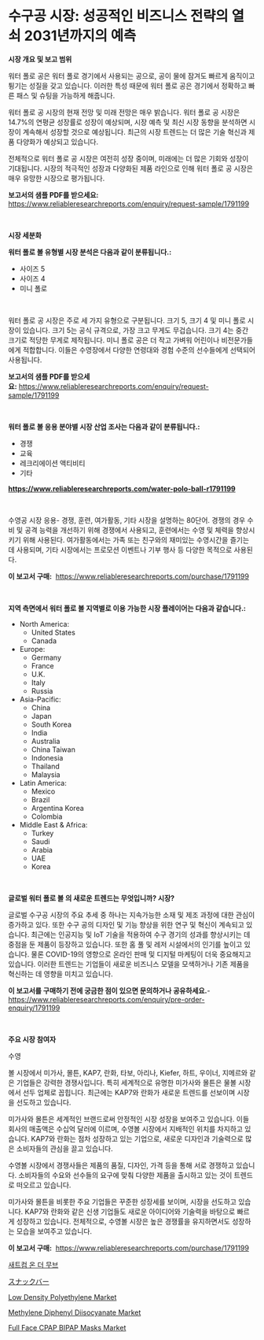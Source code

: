 <p><h1>수구공 시장: 성공적인 비즈니스 전략의 열쇠 2031년까지의 예측</h1></p><p><strong>시장 개요 및 보고 범위</strong></p>
<p><p>워터 폴로 공은 워터 폴로 경기에서 사용되는 공으로, 공이 물에 잠겨도 빠르게 움직이고 튕기는 성질을 갖고 있습니다. 이러한 특성 때문에 워터 폴로 공은 경기에서 정확하고 빠른 패스 및 슈팅을 가능하게 해줍니다.</p><p>워터 폴로 공 시장의 현재 전망 및 미래 전망은 매우 밝습니다. 워터 폴로 공 시장은 14.7%의 연평균 성장률로 성장이 예상되며, 시장 예측 및 최신 시장 동향을 분석하면 시장이 계속해서 성장할 것으로 예상됩니다. 최근의 시장 트렌드는 더 많은 기술 혁신과 제품 다양화가 예상되고 있습니다.</p><p>전체적으로 워터 폴로 공 시장은 여전히 성장 중이며, 미래에는 더 많은 기회와 성장이 기대됩니다. 시장의 적극적인 성장과 다양화된 제품 라인으로 인해 워터 폴로 공 시장은 매우 유망한 시장으로 평가됩니다.</p></p>
<p><strong>보고서의 샘플 PDF를 받으세요:</strong> <a href="https://www.reliableresearchreports.com/enquiry/request-sample/1791199">https://www.reliableresearchreports.com/enquiry/request-sample/1791199</a></p>
<p>&nbsp;</p>
<p><strong>시장 세분화</strong></p>
<p><strong>워터 폴로 볼 유형별 시장 분석은 다음과 같이 분류됩니다.:</strong></p>
<p><ul><li>사이즈 5</li><li>사이즈 4</li><li>미니 폴로</li></ul></p>
<p>&nbsp;</p>
<p><p>워터 폴로 공 시장은 주로 세 가지 유형으로 구분됩니다. 크기 5, 크기 4 및 미니 폴로 시장이 있습니다. 크기 5는 공식 규격으로, 가장 크고 무게도 무겁습니다. 크기 4는 중간 크기로 적당한 무게로 제작됩니다. 미니 폴로 공은 더 작고 가벼워 어린이나 비전문가들에게 적합합니다. 이들은 수영장에서 다양한 연령대와 경험 수준의 선수들에게 선택되어 사용됩니다.</p></p>
<p><strong>보고서의 샘플 PDF를 받으세요:</strong>&nbsp;<a href="https://www.reliableresearchreports.com/enquiry/request-sample/1791199">https://www.reliableresearchreports.com/enquiry/request-sample/1791199</a></p>
<p>&nbsp;</p>
<p><strong> 워터 폴로 볼 응용 분야별 시장 산업 조사는 다음과 같이 분류됩니다.:</strong></p>
<p><ul><li>경쟁</li><li>교육</li><li>레크리에이션 액티비티</li><li>기타</li></ul></p>
<p><strong><a href="https://www.reliableresearchreports.com/water-polo-ball-r1791199">https://www.reliableresearchreports.com/water-polo-ball-r1791199</a></strong></p>
<p>&nbsp;</p>
<p><p>수영공 시장 응용- 경쟁, 훈련, 여가활동, 기타 시장을 설명하는 80단어. 경쟁의 경우 수비 및 공격 능력을 개선하기 위해 경쟁에서 사용되고, 훈련에서는 수영 및 체력을 향상시키기 위해 사용된다. 여가활동에서는 가족 또는 친구와의 재미있는 수영시간을 즐기는 데 사용되며, 기타 시장에서는 프로모션 이벤트나 기부 행사 등 다양한 목적으로 사용된다.</p></p>
<p><strong>이 보고서 구매:</strong>&nbsp; <a href="https://www.reliableresearchreports.com/purchase/1791199">https://www.reliableresearchreports.com/purchase/1791199</a></p>
<p>&nbsp;</p>
<p><strong>지역 측면에서 워터 폴로 볼 지역별로 이용 가능한 시장 플레이어는 다음과 같습니다.:</strong></p>
<p><ul>
    <li>
        North America:
        <ul>
            <li>United States</li>
            <li>Canada</li>
        </ul>
    </li>
    <li>
        Europe:
        <ul>
            <li>Germany</li>
            <li>France</li>
            <li>U.K.</li>
            <li>Italy</li>
            <li>Russia</li>
        </ul>
    </li>
    <li>
        Asia-Pacific:
        <ul>
            <li>China</li>
            <li>Japan</li>
            <li>South Korea</li>
            <li>India</li>
            <li>Australia</li>
            <li>China Taiwan</li>
            <li>Indonesia</li>
            <li>Thailand</li>
            <li>Malaysia</li>
        </ul>
    </li>
    <li>
        Latin America:
        <ul>
            <li>Mexico</li>
            <li>Brazil</li>
            <li>Argentina Korea</li>
            <li>Colombia</li>
        </ul>
    </li>
    <li>
        Middle East & Africa:
        <ul>
            <li>Turkey</li>
            <li>Saudi</li>
            <li>Arabia</li>
            <li>UAE</li>
            <li>Korea</li>
        </ul>
    </li>
    </ul></p>
<p>&nbsp;</p>
<p><strong>글로벌 워터 폴로 볼 의 새로운 트렌드는 무엇입니까? 시장?</strong></p>
<p><p>글로벌 수구공 시장의 주요 추세 중 하나는 지속가능한 소재 및 제조 과정에 대한 관심이 증가하고 있다. 또한 수구 공의 디자인 및 기능 향상을 위한 연구 및 혁신이 계속되고 있습니다. 최근에는 인공지능 및 IoT 기술을 적용하여 수구 경기의 성과를 향상시키는 데 중점을 둔 제품이 등장하고 있습니다. 또한 홈 풀 및 레저 시설에서의 인기를 높이고 있습니다. 물론 COVID-19의 영향으로 온라인 판매 및 디지털 마케팅이 더욱 중요해지고 있습니다. 이러한 트렌드는 기업들이 새로운 비즈니스 모델을 모색하거나 기존 제품을 혁신하는 데 영향을 미치고 있습니다.</p></p>
<p><strong>이 보고서를 구매하기 전에 궁금한 점이 있으면 문의하거나 공유하세요.</strong>- <a href="https://www.reliableresearchreports.com/enquiry/pre-order-enquiry/1791199">https://www.reliableresearchreports.com/enquiry/pre-order-enquiry/1791199</a></p>
<p>&nbsp;</p>
<p><strong>주요 시장 참여자</strong></p>
<p><p>수영</p><p>볼 시장에서 미가사, 몰튼, KAP7, 란화, 타보, 아리나,  Kiefer, 하트, 우이너, 지메르와 같은 기업들은 강력한 경쟁사입니다. 특히 세계적으로 유명한 미가사와 몰튼은 물볼 시장에서 선두 업체로 꼽힙니다. 최근에는 KAP7와 란화가 새로운 트렌드를 선보이며 시장을 선도하고 있습니다. </p><p>미가사와 몰튼은 세계적인 브랜드로써 안정적인 시장 성장을 보여주고 있습니다. 이들 회사의 매출액은 수십억 달러에 이르며, 수영볼 시장에서 지배적인 위치를 차지하고 있습니다. KAP7와 란화는 점차 성장하고 있는 기업으로, 새로운 디자인과 기술력으로 많은 소비자들의 관심을 끌고 있습니다. </p><p>수영볼 시장에서 경쟁사들은 제품의 품질, 디자인, 가격 등을 통해 서로 경쟁하고 있습니다. 소비자들의 수요와 선수들의 요구에 맞춰 다양한 제품을 출시하고 있는 것이 트렌드로 떠오르고 있습니다. </p><p>미가사와 몰튼을 비롯한 주요 기업들은 꾸준한 성장세를 보이며, 시장을 선도하고 있습니다. KAP7와 란화와 같은 신생 기업들도 새로운 아이디어와 기술력을 바탕으로 빠르게 성장하고 있습니다. 전체적으로, 수영볼 시장은 높은 경쟁률을 유지하면서도 성장하는 모습을 보여주고 있습니다.</p></p>
<p><strong>이 보고서 구매:</strong>&nbsp;&nbsp;<a href="https://www.reliableresearchreports.com/purchase/1791199">https://www.reliableresearchreports.com/purchase/1791199</a></p>
<p><p><a href="https://github.com/vsoq0zknh59/Market-Research-Report-List-1/blob/main/261844621864.md">새트컴 온 더 무브</a></p><p><a href="https://github.com/MosesSpinka1914/Market-Research-Report-List-1/blob/main/447711724030.md">スナックバー</a></p><p><a href="https://issuu.com/reportprime-2/docs/low-density-polyethylene-market-size-2030.pptx">Low Density Polyethylene Market</a></p><p><a href="https://issuu.com/reportprime-2/docs/methylene-diphenyl-diisocyanate-market-size-2030.p">Methylene Diphenyl Diisocyanate Market</a></p><p><a href="https://github.com/prosalinda88/Market-Research-Report-List-3/blob/main/full-face-cpap-bipap-masks-market.md">Full Face CPAP BIPAP Masks Market</a></p></p>